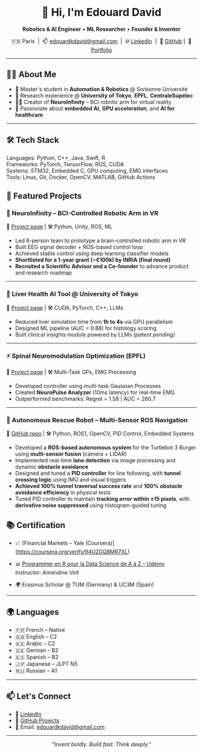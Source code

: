 <h1 align="center">👋 Hi, I'm Edouard David</h1>

<p align="center">
  <b>Robotics & AI Engineer</b> • <b>ML Researcher</b> • <b>Founder & Inventor</b>
</p>

<p align="center">
  🇫🇷 Paris &nbsp;|&nbsp; 📫 <a href="mailto:edouardkdavid@gmail.com">edouardkdavid@gmail.com</a> &nbsp;|&nbsp; 
  🌐 <a href="https://www.linkedin.com/in/edouard-david-6b2594197/">LinkedIn</a> &nbsp;|&nbsp; 
  🧠 <a href="https://github.com/Svadilfvari">GitHub</a>&nbsp;|&nbsp; 
  🚀 <a href="https://my-portfolio-navy-one-84.vercel.app">Portfolio</a>
</p>

---

## 👨‍🔬 About Me

- 🧠 Master's student in **Automation & Robotics** @ Sorbonne Université  
- 🔬 Research experience @ **University of Tokyo**, **EPFL**, **CentraleSupélec**  
- 🧑‍💻 Creator of **NeuroInfinity** – BCI robotic arm for virtual reality  
- 🚀 Passionate about **embedded AI**, **GPU acceleration**, and **AI for healthcare**

---

## 🛠️ Tech Stack


Languages:      Python, C++, Java, Swift, R  
Frameworks:     PyTorch, TensorFlow, ROS, CUDA  
Systems:        STM32, Embedded C, GPU computing, EMG interfaces  
Tools:          Linux, Git, Docker, OpenCV, MATLAB, GitHub Actions  

## 📌 Featured Projects

### 🧠 NeuroInfinity – BCI-Controlled Robotic Arm in VR  
🔗 <a href="https://my-portfolio-navy-one-84.vercel.app/neuroinfinity">Project page</a> | 🛠️ Python, Unity, ROS, ML

- Led 6-person team to prototype a brain-controlled robotic arm in VR  
- Built EEG signal decoder + ROS-based control loop  
- Achieved stable control using deep learning classifier models  
- **Shortlisted for a 1-year grant (~€100k) by INRIA (final round)**  
- **Recruited a Scientific Advisor and a Co-founder** to advance product and research roadmap
  
---

### 🧪 Liver Health AI Tool @ University of Tokyo  
🔗 <a href="https://my-portfolio-navy-one-84.vercel.app/hepatotrack">Project page</a> | 🛠️ CUDA, PyTorch, C++, LLMs

- Reduced liver simulation time from **1h to 4s** via GPU parallelism  
- Designed ML pipeline (AUC = 0.88) for histology scoring  
- Built clinical insights module powered by LLMs *(patent pending)*  

---

### ⚡ Spinal Neuromodulation Optimization (EPFL)  
🔗 <a href="https://my-portfolio-navy-one-84.vercel.app/research">Project page</a> | 🛠️ Multi-Task GPs, EMG Processing

- Developed controller using multi-task Gaussian Processes  
- Created **NeuroPulse Analyzer** (10ms latency) for real-time EMG  
- Outperformed benchmarks: Regret = 1.58 | AUC = 260.7

---
 
 ### 🤖 Autonomous Rescue Robot – Multi-Sensor ROS Navigation  
🔗 <a href="https://github.com/Svadilfvari/Self-Driving-robot-">GitHub repo</a> | 🛠️ Python, ROS1, OpenCV, PID Control, Embedded Systems

- Developed a **ROS-based autonomous system** for the Turtlebot 3 Burger using **multi-sensor fusion** (camera + LIDAR)  
- Implemented real-time **lane detection** via image processing and dynamic **obstacle avoidance**  
- Designed and tuned a **PID controller** for line following, with **tunnel crossing logic** using IMU and visual triggers  
- **Achieved 100% tunnel traversal success rate** and **100% obstacle avoidance efficiency** in physical tests  
- Tuned PID controller to maintain **tracking error within ±15 pixels**, with **derivative noise suppressed** using histogram-guided tuning
## 📚 Certification

- 📈 [Financial Markets – Yale (Coursera)] (https://coursera.org/verify/94UZGQ8MR7XL) 
- 📊 [Programmer en R pour la Data Science de A à Z – Udemy](https://ude.my/UC-229c0a69-0468-4a0d-b2e6-63cff6b69943)  
  *Instructor: Amandine Velt*

- 🌍 Erasmus Scholar @ TUM (Germany) & UC3M (Spain)

---

## 🌍 Languages

- 🇫🇷 French – Native  
- 🇬🇧 English – C2  
- 🇦🇪 Arabic – C2  
- 🇩🇪 German – B2  
- 🇪🇸 Spanish – B2  
- 🇯🇵 Japanese – JLPT N5  
- 🇷🇺 Russian – A1  

---

## 📫 Let's Connect

- 🧠 [LinkedIn](https://www.linkedin.com/in/edouard-david-6b2594197/)  
- 🧪 [GitHub Projects](https://github.com/Svadilfvari)  
- 📧 Email: [edouardkdavid@gmail.com](mailto:edouardkdavid@gmail.com)

---

<p align="center"><i>"Invent boldly. Build fast. Think deeply."</i></p>
